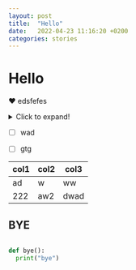 ```yaml
---
layout: post
title:  "Hello"
date:   2022-04-23 11:16:20 +0200
categories: stories
---
```

# Hello


❤️ edsfefes


<details>
  <summary>Click to expand!</summary>
  
  ## Heading
  1. A numbered
  2. list
     * With some
     * Sub bullets
</details>


* [ ]  wad
* [ ]  gtg


| col1 | col2 | col3 |
| ------ | ------ | ------ |
| ad   | w    | ww   |
| 222  | aw2  | dwad |


## BYE 

```python

def bye():
  print("bye")

```